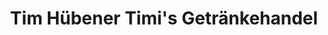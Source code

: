 ---
title: "Tim Hübener Timi's Getränkehandel"
url: /rosdorf/tim-huebener-timis-getraenkehandel/
shop: Getränke
---